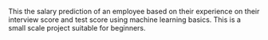 This the salary prediction of an employee based on their experience on their interview score and test score using machine learning basics.
This is a small scale project suitable for beginners.
